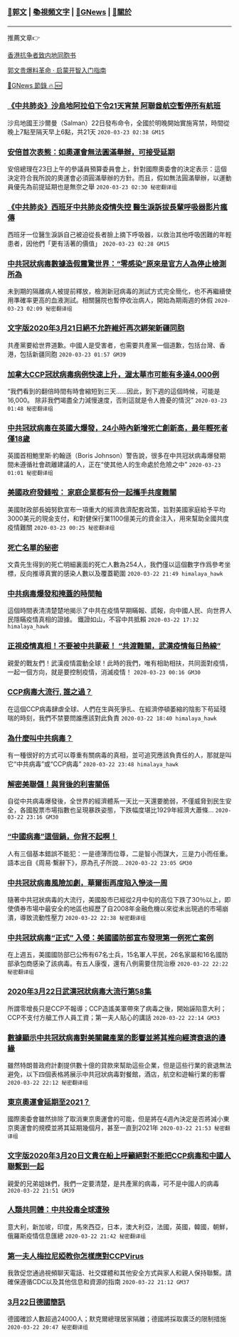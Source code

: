 ###  [:eagle:郭文](https://github.com/ourhimalayas/txt) | [:books:視頻文字](https://github.com/ourhimalayas/txt/blob/master/content/README.md) | [:newspaper:GNews](https://github.com/ourhimalayas/txt/blob/master/content/gnews/README.md) | [:pray:關於](https://github.com/ourhimalayas/home/tree/master/about)
---

推薦文章:point_right:

[香港抗争者致内地同胞书](https://github.com/ourhimalayas/news/blob/master/2019/08/a_letter_from_the_hong_kong_people.md)

[郭文贵爆料革命 · 启蒙开智入门指南](https://github.com/ourhimalayas/txt/issues/1)

[:newspaper:GNews 節錄 :fire: :new:](https://github.com/ourhimalayas/txt/blob/master/content/gnews/README.md) 



### [《中共肺炎》沙烏地阿拉伯下令21天宵禁 阿聯酋航空暫停所有航班](/content/gnews/1/README.md)

沙烏地國王沙爾曼（Salman）22日發布命令，全國於明晚開始實施宵禁，時間從晚上7點至隔天早上6點，共21天  `2020-03-23 02:38 GM15`

### [安倍首次表態：如奧運會無法圓滿舉辦，可接受延期](/content/gnews/2/README.md)

安倍總理在23日上午的參議員預算委員會上，針對國際奧委會的決定表示：這個決定符合我所說的奧運會必須圓滿舉辦的方針。而且，假如無法圓滿舉辦，以運動員優先為前提延期也是無奈之舉  `2020-03-23 02:30 秘密翻译组`

### [《中共肺炎》西班牙中共肺炎疫情失控 醫生淚訴拔長輩呼吸器影片瘋傳](/content/gnews/3/README.md)

西班牙一位醫生淚訴自己被迫從長者臉上摘下呼吸器，以救治其他呼吸困難的年輕患者，因他們「更有活著的價值」  `2020-03-23 02:28 GM15`

### [中共冠狀病毒數據造假震驚世界：“零感染”原來是官方人為停止檢測所為](/content/gnews/4/README.md)

未到期的隔離病人被提前釋放，檢測新冠病毒的測試方式完全簡化，也不再繼續使用準確率更高的血液測試。相關醫院也暫停收治病人，開始為期兩週的休假  `2020-03-23 02:09 秘密翻译组`

### [文字版2020年3月21日絕不允許維奸再次綁架新疆同胞](/content/gnews/5/README.md)

共產黨要給世界道歉。中國人是受害者，也需要共產黨一個道歉，包括台灣、香港，包括新疆同胞  `2020-03-23 01:57 GM39`

### [加拿大CCP冠狀病毒病例快速上升，渥太華市可能有多達4,000例](/content/gnews/6/README.md)

“我們看到的翻倍時間有時會縮短到三天……因此，到下週的這個時候，可能是16,000。 除非我們竭盡全力減慢速度，否則這就是令人擔憂的情況”  `2020-03-23 01:48 秘密翻译组`

### [中共冠狀病毒在英國大爆發，24小時內新增死亡創新高，最年輕死者僅18歲](/content/gnews/7/README.md)

英國首相鮑里斯·約翰遜（Boris Johnson）警告說，很多在中共冠狀病毒爆發期間未遵循社會疏離建議的人，正在“使其他人的生命處於危險之中”  `2020-03-23 01:01 秘密翻译组`

### [美國政府發錢啦： 家庭企業都有份一起攜手共度難關](/content/gnews/8/README.md)

美國財政部長姆努欽宣布一項重大的經濟救濟配套政策，旨對美國家庭給予平均3000美元的現金支付，和對健保行業1100億美元的資金注入，用來幫助全國共度疫情難關  `2020-03-23 00:25 秘密翻译组`

### [死亡名單的秘密](/content/gnews/9/README.md)

文貴先生得到的死亡明細裏面的死亡人數為254人，我們僅以這個數字作爲參考坐標，反向推導真實的感染人數以及覆蓋範圍  `2020-03-22 21:49 himalaya_hawk`

### [中共病毒爆發和掩蓋的時間軸](/content/gnews/10/README.md)

這個時間表清清楚楚地揭示了中共在疫情早期瞞報、謊報，向中國人民、向世界人民隱瞞疫情真相的證據。 鐵證如山，不容中共抵賴  `2020-03-22 17:32 himalaya_hawk`

### [正視疫情真相！不要被中共蒙蔽！ “共渡難關，武漢疫情每日熱線”](/content/gnews/11/README.md)

親愛的戰友們！武漢疫情震動全球！此時的我們，唯有相助相扶，共同面對疫情，一起一個方向，就是要控制疫情，消滅疫情！  `2020-03-23 00:16 GM30`

### [CCP病毒大流行, 誰之過？](/content/gnews/12/README.md)

在這個CCP病毒肆虐全球、人們在生與死爭扎、在經濟停頓萎縮的陰影下苟延殘喘的時刻，我們不禁要問誰應該對此負責  `2020-03-22 18:40 himalaya_hawk`

### [為什麼叫中共病毒？](/content/gnews/13/README.md)

有一種很好的方式可以尊重有關病毒的真相，並可追究應該負責任的人，那就是叫它“中共病毒”或“CCP病毒”  `2020-03-22 23:48 himalaya_hawk`

### [解密美聯儲！與背後的利害關係](/content/gnews/14/README.md)

自從中共病毒爆發後，全世界的經濟體系一天比一天還要脆弱，不僅威脅到民生安全，各國股票市場指數也呈現暴跌姿態，下跌幅度堪比1929年經濟大蕭條...  `2020-03-22 23:16 GM30`

### [“中國病毒”這個鍋，你背不起啊！](/content/gnews/15/README.md)

人有三個基本錯誤不能犯：一是德薄而位尊，二是智小而謀大，三是力小而任重。語本出自《周易·繫辭下》，原為孔子所說...  `2020-03-22 23:05 GM30`

### [中共冠狀病毒風險加劇，華爾街再度陷入慘淡一周](/content/gnews/16/README.md)

隨著中共冠狀病毒的大流行，美國股市已經從2月中旬的高位下跌了30％以上，即使債券市場中最安全的地區也經歷了自2008年金融危機以來從未出現過的市場崩潰，導致流動性壓力  `2020-03-22 22:38 秘密翻译组`

### [中共冠狀病毒“正式” 入侵：美國國防部宣布發現第一例死亡案例](/content/gnews/17/README.md)

在上週五，美國國防部已公佈有67名士兵，15名軍人平民，26名家屬和16名國防部承包商感染了該病毒。有五人康復，還有八例需要住院治療  `2020-03-22 22:22 秘密翻译组`

### [2020年3月22日武漢冠狀病毒大流行第58集](/content/gnews/18/README.md)

所謂零增長只是CCP不報導；CCP造謠美軍帶來了病毒之後，開始誣陷意大利；CCP不支付方艙工作人員工資；第一夫人貼心的講話  `2020-03-22 22:14 GM33`

### [數據顯示中共冠狀病毒對美關鍵產業的影響並將其推向經濟衰退的邊緣](/content/gnews/19/README.md)

雖然特朗普政府計劃提供數十億的貸款來幫助這些企業，但是這些行業的衰退無法避免，以下四個表格將展示中共冠狀病毒對餐館，酒店，航空和遊輪行業的影響  `2020-03-22 22:12 秘密翻译组`

### [東京奧運會延期至2021？](/content/gnews/20/README.md)

國際奧委會雖然排除了取消東京奧運會的可能，但是將在4週內決定是否將減小東京奧運會的規模並將其延期幾個月，甚至一直到2021年  `2020-03-22 21:53 秘密翻译组`

### [文字版2020年3月20日文貴在船上呼籲絕對不能把CCP病毒和中國人聯繫到一起](/content/gnews/21/README.md)

親愛的兄弟姐妹們，我們一定要清楚，是共產黨的病毒，可不是中國人的病毒  `2020-03-22 21:51 GM39`

### [人類共同體：中共投毒全球遭殃](/content/gnews/22/README.md)

意大利，新加坡，印度，馬來西亞，日本，澳大利亞，法國，英國，韓國，朝鮮，俄羅斯疫情信息匯總  `2020-03-22 21:42 秘密翻译组`

### [第一夫人梅拉尼婭教你怎樣應對CCPVirus](/content/gnews/23/README.md)

我敦促您通過視頻聊天電話、社交媒體和其他安全方式與家人和親人保持聯繫。請確保遵循CDC以及其他信息和資源的指南  `2020-03-22 21:12 GM37`

### [3月22日德國簡訊](/content/gnews/24/README.md)

德國確診人數超過24000人；默克爾總理居家隔離；德國將採取廣泛的限制措施  `2020-03-22 20:47 秘密翻译组`

